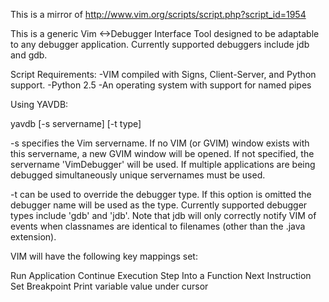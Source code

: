 This is a mirror of http://www.vim.org/scripts/script.php?script_id=1954

This is a generic Vim <->Debugger Interface Tool designed to be adaptable to any debugger application.  Currently supported debuggers include jdb and gdb.

Script Requirements:
-VIM compiled with Signs, Client-Server, and Python support.
-Python 2.5
-An operating system with support for named pipes

Using YAVDB:

  yavdb [-s servername] [-t type] <debugger command line>

-s specifies the Vim servername.  If no VIM (or GVIM) window exists with this servername, a new GVIM window will be opened.  If not specified, the servername 'VimDebugger' will be used.  If multiple applications are being debugged simultaneously unique servernames must be used.

-t can be used to override the debugger type.  If this option is omitted the debugger name will be used as the type.  Currently supported debugger types include 'gdb' and 'jdb'.  Note that jdb will only correctly notify VIM of events when classnames are identical to filenames (other than the .java extension).

VIM will have the following key mappings set:

<C-F5> Run Application
<F5> Continue Execution
<F7> Step Into a Function
<F8> Next Instruction
<F9> Set Breakpoint
<F10> Print variable value under cursor

